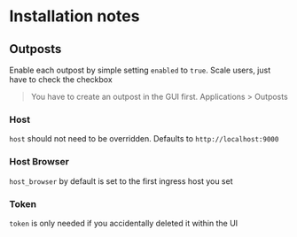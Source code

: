 # Installation notes

## Outposts

Enable each outpost by simple setting `enabled` to `true`.
Scale users, just have to check the checkbox

> You have to create an outpost in the GUI first.
> Applications > Outposts

### Host

`host` should not need to be overridden. Defaults to `http://localhost:9000`

### Host Browser

`host_browser` by default is set to the first ingress host you set

### Token

`token` is only needed if you accidentally deleted it within the UI
